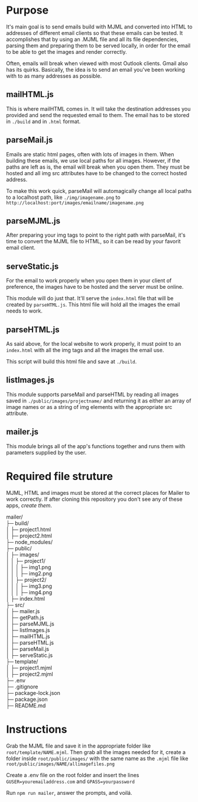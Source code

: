 # Purpose

It's main goal is to send emails build with MJML and converted into HTML to addresses of different email clients so that these emails can be tested. It accomplishes that by using an .MJML file and all its file dependencies, parsing them and preparing them to be served locally, in order for the email to be able to get the images and render correctly.

Often, emails will break when viewed with most Outlook clients. Gmail also has its quirks. Basically, the idea is to send an email you've been working with to as many addresses as possible.

## mailHTML.js

This is where mailHTML comes in. It will take the destination addresses you provided and send the requested email to them. The email has to be stored in `./build` and in `.html` format.

## parseMail.js

Emails are static html pages, often with lots of images in them. When building these emails, we use local paths for all images. However, if the paths are left as is, the email will break when you open them. They must be hosted and all img src attributes have to be changed to the correct hosted address.

To make this work quick, parseMail will automagically change all local paths to a localhost path, like `./img/imagename.png` to `http://localhost:port/images/emailname/imagename.png`

## parseMJML.js

After preparing your img tags to point to the right path with parseMail, it's time to convert the MJML file to HTML, so it can be read by your favorit email client.

## serveStatic.js

For the email to work properly when you open them in your client of preference, the images have to be hosted and the server must be online.

This module will do just that. It'll serve the `index.html` file that will be created by `parseHTML.js`. This html file will hold all the images the email needs to work.

## parseHTML.js

As said above, for the local website to work properly, it must point to an `index.html` with all the img tags and all the images the email use.

This script will build this html file and save at `./build`.

## listImages.js

This module supports parseMail and parseHTML by reading all images saved in `./public/images/projectname/` and returning it as either an array of image names or as a string of img elements with the appropriate src attribute.

## mailer.js

This module brings all of the app's functions together and runs them with parameters supplied by the user.

# Required file struture

MJML, HTML and images must be stored at the correct places for Mailer to work correctly. If after cloning this repository you don't see any of these apps, *create them*.

mailer/\
├─ build/\
│  ├─ project1.html\
│  ├─ project2.html\
├─ node_modules/\
├─ public/\
│  ├─ images/\
│  │  ├─ project1/\
│  │  │  ├─ img1.png\
│  │  │  ├─ img2.png\
│  │  ├─ project2/\
│  │  │  ├─ img3.png\
│  │  │  ├─ img4.png\
│  ├─ index.html\
├─ src/\
│  ├─ mailer.js\
│  ├─ getPath.js\
│  ├─ parseMJML.js\
│  ├─ listImages.js\
│  ├─ mailHTML.js\
│  ├─ parseHTML.js\
│  ├─ parseMail.js\
│  ├─ serveStatic.js\
├─ template/\
│  ├─ project1.mjml\
│  ├─ project2.mjml\
├─ .env\
├─ .gitignore\
├─ package-lock.json\
├─ package.json\
├─ README.md

# Instructions

Grab the MJML file and save it in the appropriate folder like `root/template/NAME.mjml`. Then grab all the images needed for it, create a folder inside `root/public/images/` with the same name as the `.mjml` file like `root/public/images/NAME/allimagefiles.png`

Create a .env file on the root folder and insert the lines `GUSER=youremailaddress.com` and `GPASS=yourpassword`

Run `npm run mailer`, answer the prompts, and voilá.

